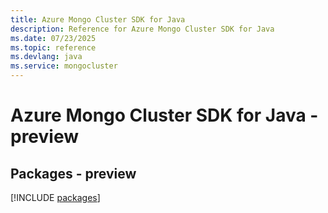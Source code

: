 ```yaml
---
title: Azure Mongo Cluster SDK for Java
description: Reference for Azure Mongo Cluster SDK for Java
ms.date: 07/23/2025
ms.topic: reference
ms.devlang: java
ms.service: mongocluster
---
```

# Azure Mongo Cluster SDK for Java - preview
## Packages - preview
[!INCLUDE [packages](mongo-cluster-index.md)]